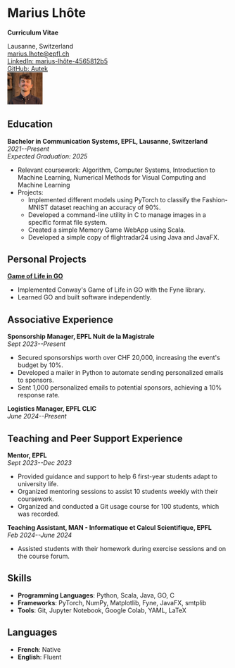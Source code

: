 # Marius Lhôte

**Curriculum Vitae**

Lausanne, Switzerland  
[marius.lhote@epfl.ch](mailto:marius.lhote@epfl.ch)  
[LinkedIn: marius-lhôte-4565812b5](https://www.linkedin.com/in/marius-lhôte-4565812b5)  
[GitHub: Autek](https://github.com/Autek)  
<img src="picture1.jpg" alt="Profile Picture" width="80">

## Education

**Bachelor in Communication Systems, EPFL, Lausanne, Switzerland**  
*2021--Present*  
*Expected Graduation: 2025*

- Relevant coursework: Algorithm, Computer Systems, Introduction to Machine Learning, Numerical Methods for Visual Computing and Machine Learning
- Projects:
  - Implemented different models using PyTorch to classify the Fashion-MNIST dataset reaching an accuracy of 90%.
  - Developed a command-line utility in C to manage images in a specific format file system.
  - Created a simple Memory Game WebApp using Scala.
  - Developed a simple copy of flightradar24 using Java and JavaFX.

## Personal Projects

**[Game of Life in GO](https://github.com/Autek/go_of_life)**

- Implemented Conway's Game of Life in GO with the Fyne library.
- Learned GO and built software independently.

## Associative Experience

**Sponsorship Manager, EPFL Nuit de la Magistrale**  
*Sept 2023--Present*

- Secured sponsorships worth over CHF 20,000, increasing the event's budget by 10%.
- Developed a mailer in Python to automate sending personalized emails to sponsors.
- Sent 1,000 personalized emails to potential sponsors, achieving a 10% response rate.

**Logistics Manager, EPFL CLIC**  
*June 2024--Present*

## Teaching and Peer Support Experience

**Mentor, EPFL**  
*Sept 2023--Dec 2023*

- Provided guidance and support to help 6 first-year students adapt to university life.
- Organized mentoring sessions to assist 10 students weekly with their coursework.
- Organized and conducted a Git usage course for 100 students, which was recorded.

**Teaching Assistant, MAN - Informatique et Calcul Scientifique, EPFL**  
*Feb 2024--June 2024*

- Assisted students with their homework during exercise sessions and on the course forum.

## Skills

- **Programming Languages**: Python, Scala, Java, GO, C
- **Frameworks**: PyTorch, NumPy, Matplotlib, Fyne, JavaFX, smtplib
- **Tools**: Git, Jupyter Notebook, Google Colab, YAML, LaTeX

## Languages

- **French**: Native
- **English**: Fluent

